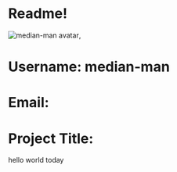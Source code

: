 # Readme!
            
 ![median-man avatar](https://avatars0.githubusercontent.com/u/8689789?v=4),
            
 # Username: median-man
            
 # Email: 
            
 # Project Title:
 hello world today
            
             
                    
            